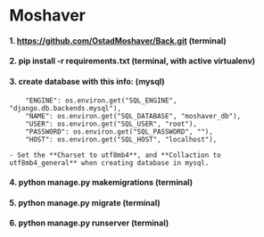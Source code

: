 # Moshaver

#### **1. https://github.com/OstadMoshaver/Back.git** (terminal)

#### **2. pip install -r requirements.txt** (terminal, with active virtualenv)

#### **3. create database with this info:**  (mysql)


        "ENGINE": os.environ.get("SQL_ENGINE", "django.db.backends.mysql"),
        "NAME": os.environ.get("SQL_DATABASE", "moshaver_db"),
        "USER": os.environ.get("SQL_USER", "root"),
        "PASSWORD": os.environ.get("SQL_PASSWORD", ""),
        "HOST": os.environ.get("SQL_HOST", "localhost"),

    - Set the **Charset to utf8mb4**, and **Collaction to utf8mb4_general** when creating database in mysql.

#### **4. python manage.py makemigrations** (terminal)

#### **5. python manage.py migrate** (terminal)

#### **6. python manage.py runserver** (terminal)
